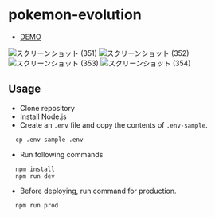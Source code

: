 # pokemon-evolution

- <a href="https://hisamikurita.github.io/pokemon-evolution/dist/">DEMO</a>

![スクリーンショット (351)](https://user-images.githubusercontent.com/47776346/97080261-018c9400-1635-11eb-9067-be30f821b590.png)
![スクリーンショット (352)](https://user-images.githubusercontent.com/47776346/97080263-02bdc100-1635-11eb-8693-ed7043a5433c.png)
![スクリーンショット (353)](https://user-images.githubusercontent.com/47776346/97080265-04878480-1635-11eb-83f3-877357ff442c.png)
![スクリーンショット (354)](https://user-images.githubusercontent.com/47776346/97080266-06e9de80-1635-11eb-8447-a358d24ec15b.png)

## Usage
* Clone repository<br>
* Install Node.js<br>
* Create an `.env` file and copy the contents of `.env-sample`.
```
  cp .env-sample .env
```

* Run following commands<br>
```
  npm install
  npm run dev
```

* Before deploying, run command for production.<br>
```
  npm run prod
```
